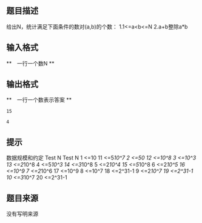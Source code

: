 


## 题目描述
给出N，统计满足下面条件的数对(a,b)的个数：
1.1<=a<b<=N
2.a+b整除a*b
## 输入格式
**　一行一个数N
** 
## 输出格式
**　一行一个数表示答案
** 

```input1
15

```
```output1
4
```

## 提示
数据规模和约定
Test N Test N 
1 <=10 11 <=5*10^7 
2 <=50 12 <=10^8 
3 <=10^3 13 <=2*10^8 
4 <=5*10^3 14 <=3*10^8 
5 <=2*10^4 15 <=5*10^8 
6 <=2*10^5 16 <=10^9 
7 <=2*10^6 17 <=10^9 
8 <=10^7 18 <=2^31-1 
9 <=2*10^7 19 <=2^31-1 
10 <=3*10^7 20 <=2^31-1
## 题目来源
没有写明来源


